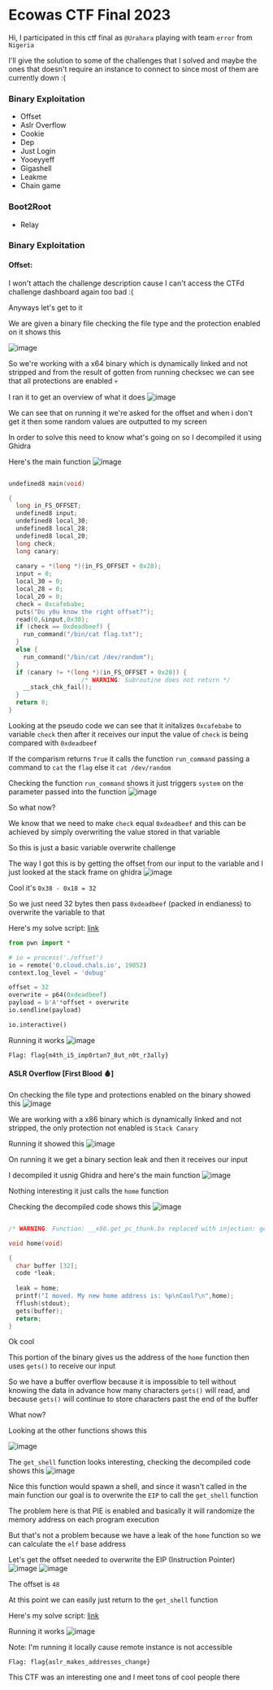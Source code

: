 <h1> Ecowas CTF Final 2023 </h1>

Hi, I participated in this ctf final as `@Urahara` playing with team `error` from `Nigeria`

I'll give the solution to some of the challenges that I solved and maybe the ones that doesn't require an instance to connect to since most of them are currently down :(

### Binary Exploitation
- Offset
- Aslr Overflow
- Cookie
- Dep
- Just Login
- Yooeyyeff
- Gigashell
- Leakme
- Chain game

### Boot2Root
- Relay

### Binary Exploitation

#### Offset:

I won't attach the challenge description cause I can't access the CTFd challenge dashboard again too bad :(

Anyways let's get to it

We are given a binary file checking the file type and the protection enabled on it shows this

![image](https://github.com/h4ckyou/h4ckyou.github.io/assets/127159644/1d8eccc2-bbc2-4fc8-9121-b1726fd77fa0)

So we're working with a x64 binary which is dynamically linked and not stripped and from the result of gotten from running checksec we can see that all protections are enabled 💀

I ran it to get an overview of what it does
![image](https://github.com/h4ckyou/h4ckyou.github.io/assets/127159644/83318517-7330-4eac-b9a9-8f5a9a00e382)

We can see that on running it we're asked for the offset and when i don't get it then some random values are outputted to my screen

In order to solve this need to know what's going on so I decompiled it using Ghidra

Here's the main function
![image](https://github.com/h4ckyou/h4ckyou.github.io/assets/127159644/71ec891e-1e80-44ac-b63a-ffc7ccd801af)

```c

undefined8 main(void)

{
  long in_FS_OFFSET;
  undefined8 input;
  undefined8 local_30;
  undefined8 local_28;
  undefined8 local_20;
  long check;
  long canary;
  
  canary = *(long *)(in_FS_OFFSET + 0x28);
  input = 0;
  local_30 = 0;
  local_28 = 0;
  local_20 = 0;
  check = 0xcafebabe;
  puts("Do y0u know the right offset?");
  read(0,&input,0x30);
  if (check == 0xdeadbeef) {
    run_command("/bin/cat flag.txt");
  }
  else {
    run_command("/bin/cat /dev/random");
  }
  if (canary != *(long *)(in_FS_OFFSET + 0x28)) {
                    /* WARNING: Subroutine does not return */
    __stack_chk_fail();
  }
  return 0;
}
```

Looking at the pseudo code we can see that it initalizes `0xcafebabe` to variable `check` then after it receives our input the value of `check` is being compared with `0xdeadbeef`

If the comparism returns `True` it calls the function `run_command` passing a command to `cat` the `flag` else it `cat /dev/random`

Checking the function `run_command` shows it just triggers `system` on the parameter passed into the function 
![image](https://github.com/h4ckyou/h4ckyou.github.io/assets/127159644/acae91aa-b1e0-4592-a228-2e16122d1072)

So what now?

We know that we need to make `check` equal `0xdeadbeef` and this can be achieved by simply overwriting the value stored in that variable 

So this is just a basic variable overwrite challenge

The way I got this is by getting the offset from our input to the variable and I just looked at the stack frame on ghidra
![image](https://github.com/h4ckyou/h4ckyou.github.io/assets/127159644/501b0868-4e92-4d08-a1b8-9f3e34f8f530)

Cool it's `0x38 - 0x18 = 32`

So we just need 32 bytes then pass `0xdeadbeef` (packed in endianess) to overwrite the variable to that

Here's my solve script: [link](https://github.com/h4ckyou/h4ckyou.github.io/blob/main/posts/ctf/ecowas23/final/offset/solve.py)

```python
from pwn import *

# io = process('./offset')
io = remote('0.cloud.chals.io', 19052) 
context.log_level = 'debug'

offset = 32
overwrite = p64(0xdeadbeef)
payload = b'A'*offset + overwrite
io.sendline(payload)

io.interactive()
```

Running it works
![image](https://github.com/h4ckyou/h4ckyou.github.io/assets/127159644/2ae72425-3122-4786-ac8a-e432c18eeeba)

```
Flag: flag{m4th_i5_imp0rtan7_8ut_n0t_r3ally}
```

#### ASLR Overflow [First Blood 🩸]

On checking the file type and protections enabled on the binary showed this
![image](https://github.com/h4ckyou/h4ckyou.github.io/assets/127159644/81eb19c3-f7a3-42ae-a758-dca7cc17696f)

We are working with a x86 binary which is dynamically linked and not stripped, the only protection not enabled is `Stack Canary`

Running it showed this
![image](https://github.com/h4ckyou/h4ckyou.github.io/assets/127159644/7251f490-1db9-492e-9590-4f23e25d6f73)

On running it we get a binary section leak and then it receives our input

I decompiled it usnig Ghidra and here's the main function
![image](https://github.com/h4ckyou/h4ckyou.github.io/assets/127159644/aed297f4-6c39-46fe-bdb4-2ee683146746)

Nothing interesting it just calls the `home` function

Checking the decompiled code shows this
![image](https://github.com/h4ckyou/h4ckyou.github.io/assets/127159644/8538a92d-a20e-465e-b0bb-0e92ed34ccb0)

```c

/* WARNING: Function: __x86.get_pc_thunk.bx replaced with injection: get_pc_thunk_bx */

void home(void)

{
  char buffer [32];
  code *leak;
  
  leak = home;
  printf("I moved. My new home address is: %p\nCool?\n",home);
  fflush(stdout);
  gets(buffer);
  return;
}
```

Ok cool

This portion of the binary gives us the address of the `home` function then uses `gets()` to receive our input

So we have a buffer overflow because it is impossible to tell without knowing the data in advance how many characters `gets()` will read, and because `gets()` will continue to store characters past the end of the buffer

What now? 

Looking at the other functions shows this

![image](https://github.com/h4ckyou/h4ckyou.github.io/assets/127159644/2730cd9b-c6dc-4997-b18d-78aaffd2bd2e)

The `get_shell` function looks interesting, checking the decompiled code shows this
![image](https://github.com/h4ckyou/h4ckyou.github.io/assets/127159644/6fbe238a-556c-47cc-825a-46dde26f58bf)

Nice this function would spawn a shell, and since it wasn't called in the main function our goal is to overwrite the `EIP` to call the `get_shell` function

The problem here is that PIE is enabled and basically it will randomize the memory address on each program execution

But that's not a problem because we have a leak of the `home` function so we can calculate the `elf` base address

Let's get the offset needed to overwrite the EIP (Instruction Pointer)
![image](https://github.com/h4ckyou/h4ckyou.github.io/assets/127159644/c85d1ea2-e885-4186-85d0-76b31a4dabc1)
![image](https://github.com/h4ckyou/h4ckyou.github.io/assets/127159644/83c6db3e-e329-4b01-b99f-13faeb5a123f)

The offset is `48`

At this point we can easily just return to the `get_shell` function

Here's my solve script: [link](https://github.com/h4ckyou/h4ckyou.github.io/blob/main/posts/ctf/ecowas23/final/aslr%20overflow/solve.py)

Running it works
![image](https://github.com/h4ckyou/h4ckyou.github.io/assets/127159644/f63136f8-89a6-4717-91a8-26525e9efb3c)

Note: I'm running it locally cause remote instance is not accessible 

```
Flag: flag{aslr_makes_addresses_change}
```






This CTF was an interesting one and I meet tons of cool people there 
